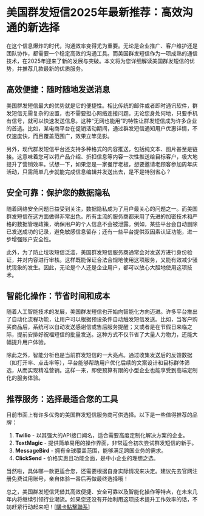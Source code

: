 # 美国群发短信2025年最新推荐：高效沟通的新选择

在这个信息爆炸的时代，沟通效率变得尤为重要。无论是企业推广、客户维护还是团队协作，都需要一个稳定高效的沟通工具。而美国群发短信作为一项成熟的通信技术，在2025年迎来了新的发展与突破。本文将为您详细解读美国群发短信的优势，并推荐几款最新的优质服务。

## 高效便捷：随时随地发送消息

美国群发短信最大的优势就是它的便捷性。相比传统的邮件或者即时通讯软件，群发短信无需复杂的设置，也不需要担心网络连接问题。无论您身处何地，只要手机有信号，就可以快速发送信息。这种“无网也能用”的特性让群发短信成为许多企业的首选。比如，某电商平台在促销活动期间，通过群发短信通知用户优惠详情，不仅速度快，而且覆盖范围广，效果立竿见影。

另外，现代群发短信平台还支持多种格式的内容推送，包括纯文本、图片甚至是链接。这意味着您可以将产品介绍、折扣信息等内容一次性推送给目标客户，极大地提升了营销效率。试想一下，如果您是一家餐厅老板，想要邀请老顾客参加周年庆活动，只需简单几步就能完成信息编辑并发送出去，是不是特别省心？

## 安全可靠：保护您的数据隐私

随着网络安全问题日益受到关注，数据隐私成为了用户最关心的问题之一。而美国群发短信在这方面做得非常出色。所有主流的服务商都采用了先进的加密技术和严格的数据管理政策，确保用户的个人信息不会被泄露。例如，某些平台会自动删除已发送成功的记录，避免敏感信息留存；还有一些平台提供双因素认证功能，进一步增强账户安全性。

此外，为了防止垃圾短信泛滥，美国群发短信服务商通常会对发送方进行身份验证，并对内容进行审核。这样既能保证合法合规地使用这项服务，又能有效减少骚扰现象的发生。因此，无论是个人还是企业用户，都可以放心大胆地使用这项技术。

## 智能化操作：节省时间和成本

随着人工智能技术的发展，美国群发短信也开始向智能化方向迈进。许多平台推出了自动化流程功能，让用户可以根据预设条件自动触发短信发送。比如，当客户购买商品后，系统可以自动发送感谢信或售后服务提醒；又或者是在节假日来临之际，提前安排好祝福短信的批量发送。这种方式不仅节省了大量人力物力，还能大幅提升用户体验。

除此之外，智能分析也是当前群发短信的一大亮点。通过收集发送后的反馈数据（如打开率、点击率等），平台能够帮助用户优化后续的文案设计和目标群体筛选，从而实现精准营销。这样一来，即使预算有限的小型企业也能享受到高端定制化的服务体验。

## 推荐服务：选择最适合您的工具

目前市面上有许多优秀的美国群发短信服务商可供选择。以下是一些值得推荐的品牌：

1. **Twilio** - 以其强大的API接口闻名，适合需要高度定制化解决方案的企业。
2. **TextMagic** - 提供简单易用的操作界面，非常适合初次尝试群发短信的新手。
3. **MessageBird** - 拥有全球覆盖范围，能够满足跨国业务的需求。
4. **ClickSend** - 价格实惠且功能全面，是中小企业的理想之选。

当然啦，具体哪一款更适合您，还需要根据自身实际情况来决定。建议先去官网注册免费试用账号，亲自体验一番后再做最终选择哦！

总之，美国群发短信凭借其高效便捷、安全可靠以及智能化操作等特点，在未来几年内将继续引领行业潮流。如果您还没有开始利用这项技术提升工作效率的话，不妨赶紧行动起来吧！[[購卡點擊聯系](https://t.me/s/SXDXQF)]